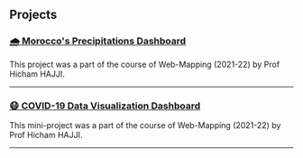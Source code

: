 ## Projects

### [🌧️ Morocco's Precipitations Dashboard](precip-morocco.md)

This project was a part of the course of Web-Mapping (2021-22) by Prof Hicham HAJJI.

---

### <a href="https://ayoubft.github.io/projetCovid-2/" target="_blank">😷 COVID-19 Data Visualization Dashboard</a>

This mini-project was a part of the course of Web-Mapping (2021-22) by Prof Hicham HAJJI.

---
